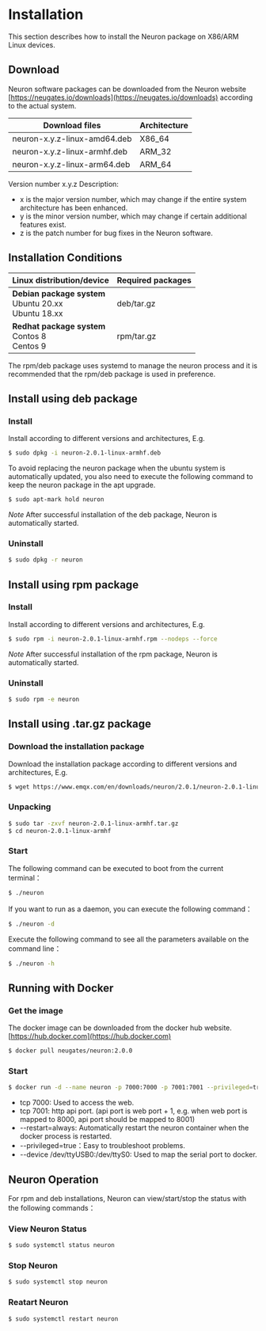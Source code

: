 # Installation

This section describes how to install the Neuron package on X86/ARM Linux devices.

## Download

Neuron software packages can be downloaded from the Neuron website [https://neugates.io/downloads](https://neugates.io/downloads) according to the actual system.

| Download files               | Architecture  |
| ---------------------------- | ------------- |
| neuron-x.y.z-linux-amd64.deb | X86_64        |
| neuron-x.y.z-linux-armhf.deb | ARM_32        |
| neuron-x.y.z-linux-arm64.deb | ARM_64        |

Version number x.y.z Description:

* x is the major version number, which may change if the entire system architecture has been enhanced.
* y is the minor version number, which may change if certain additional features exist.
* z is the patch number for bug fixes in the Neuron software.

## Installation Conditions

| Linux distribution/device                                    | Required packages  |
| ------------------------------------------------------------ | ------------------ |
| **Debian package system**</br>Ubuntu 20.xx </br>Ubuntu 18.xx | deb/tar.gz         |
| **Redhat package system**</br>Contos 8</br>Centos 9          | rpm/tar.gz         |

The rpm/deb package uses systemd to manage the neuron process and it is recommended that the rpm/deb package is used in preference.

## Install using deb package

### Install

Install according to different versions and architectures, E.g.

```bash
$ sudo dpkg -i neuron-2.0.1-linux-armhf.deb
```

To avoid replacing the neuron package when the ubuntu system is automatically updated, you also need to execute the following command to keep the neuron package in the apt upgrade.

```bash
$ sudo apt-mark hold neuron
```

*Note*  After successful installation of the deb package, Neuron is automatically started.

### Uninstall

```bash
$ sudo dpkg -r neuron
```

## Install using rpm package

### Install

Install according to different versions and architectures, E.g.

```bash
$ sudo rpm -i neuron-2.0.1-linux-armhf.rpm --nodeps --force
```

*Note* After successful installation of the rpm package, Neuron is automatically started.

### Uninstall

```bash
$ sudo rpm -e neuron
```

## Install using .tar.gz package

### Download the installation package

Download the installation package according to different versions and architectures, E.g.

```bash
$ wget https://www.emqx.com/en/downloads/neuron/2.0.1/neuron-2.0.1-linux-armhf.tar.gz
```

### Unpacking

```bash
$ sudo tar -zxvf neuron-2.0.1-linux-armhf.tar.gz
$ cd neuron-2.0.1-linux-armhf
```

### Start

The following command can be executed to boot from the current terminal：

```bash
$ ./neuron
```

If you want to run as a daemon, you can execute the following command：

```bash
$ ./neuron -d
```

Execute the following command to see all the parameters available on the command line：

```bash
$ ./neuron -h
```

## Running with Docker

### Get the image

The docker image can be downloaded from the docker hub website.[https://hub.docker.com](https://hub.docker.com)

```bash
$ docker pull neugates/neuron:2.0.0
```

### Start

```bash
$ docker run -d --name neuron -p 7000:7000 -p 7001:7001 --privileged=true --restart=always neugates/neuron:2.0.0
```

* tcp 7000: Used to access the web.
* tcp 7001: http api port. (api port is web port + 1, e.g. when web port is mapped to 8000, api port should be mapped to 8001)
* --restart=always: Automatically restart the neuron container when the docker process is restarted.
* --privileged=true：Easy to troubleshoot problems.
* --device /dev/ttyUSB0:/dev/ttyS0: Used to map the serial port to docker.

## Neuron Operation

For rpm and deb installations, Neuron can view/start/stop the status with the following commands：

### View Neuron Status

```bash
$ sudo systemctl status neuron
```

### Stop Neuron

```bash
$ sudo systemctl stop neuron
```

### Reatart Neuron

```bash
$ sudo systemctl restart neuron
```
